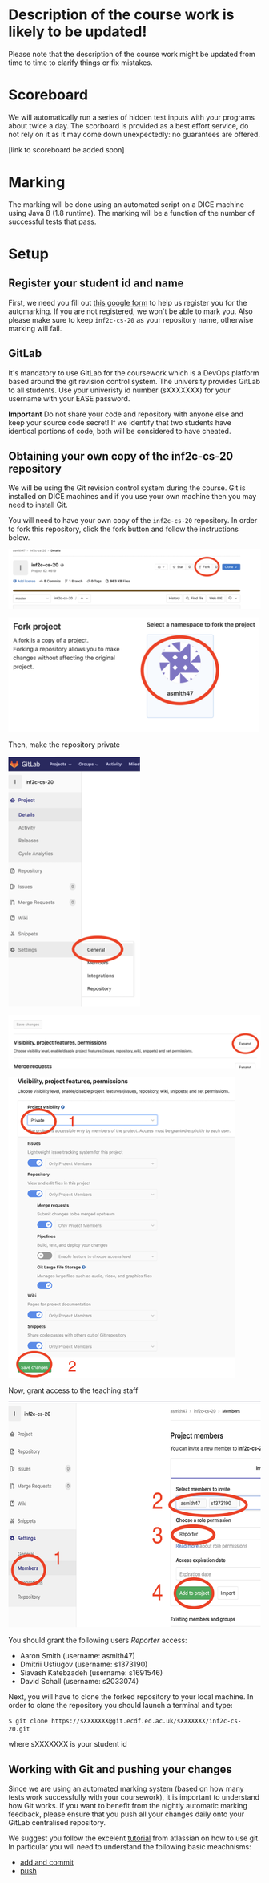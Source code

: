 # Description of the course work is likely to be updated! #

Please note that the description of the course work might be updated from time to time to clarify things or fix mistakes.

# Scoreboard #
We will automatically run a series of hidden test inputs with your programs about twice a day. The scorboard is provided as a best effort service, do not rely on it as it may come down unexpectedly: no guarantees are offered. 

[link to scoreboard be added soon]


# Marking #

The marking will be done using an automated script on a DICE machine using Java 8 (1.8 runtime). The marking will be a function of the number of successful tests that pass.


# Setup #

## Register your student id and name

First, we need you fill out [this google form](https://docs.google.com/forms/d/e/1FAIpQLSelKOz1yZZKaqFSd67Lq6i2KoHFGYd1BnyPWGGBue4ar4DylQ/viewform?usp=sf_link)
to help us register you for the automarking. If you are not registered, we won't be able to mark you. Also please make sure to keep `inf2c-cs-20` as your repository name, otherwise marking will fail.

## GitLab ##
It's mandatory to use GitLab for the coursework which is a DevOps platform based around the git revision control system. The university provides GitLab to all students. Use your univeristy id number (sXXXXXXX) for your username with your EASE password.

**Important** Do not share your code and repository with anyone else and keep your source code secret! If we identify that two students have identical portions of code, both will be considered to have cheated.


## Obtaining your own copy of the inf2c-cs-20 repository
We will be using the Git revision control system during the course. Git is installed on DICE machines and if you use your own machine then you may need to install Git.

You will need to have your own copy of the `inf2c-cs-20` repository. In order to fork this repository, click the fork button and follow the instructions below.



![Forking the inf2c-cs-20 repository](./figures/gl_fork1.png "Forking this repository.")

<img src="./figures/gl_fork2.png" width="500" />

Then, make the repository private

<img src="./figures/gl_private1.png" height="500" />

![Making repository private](./figures/gl_private2.png "Making repository private.")

<img src="./figures/gl_private3.png" height="600" />

Now, grant access to the teaching staff

<img src="./figures/gl_permissions1.png" height="450" />

You should grant the following users *Reporter* access:
  * Aaron Smith (username: asmith47)
  * Dmitrii Ustiugov (username: s1373190)  
  * Siavash Katebzadeh (username: s1691546)  
  * David Schall (username: s2033074)  

Next, you will have to clone the forked repository to your local machine. In order to clone the repository you should launch a terminal and type:

```
$ git clone https://sXXXXXXX@git.ecdf.ed.ac.uk/sXXXXXXX/inf2c-cs-20.git
```

where sXXXXXXX is your student id


## Working with Git and pushing your changes

Since we are using an automated marking system (based on how many tests work successfully with your coursework), it is important to understand how Git works. If you want to benefit from the nightly automatic marking feedback, please ensure that you push all your changes daily onto your GitLab centralised repository.

We suggest you follow the excelent [tutorial](https://www.atlassian.com/git/tutorials/what-is-version-control) from atlassian on how to use git. In particular you will need to understand the following basic meachnisms:

* [add and commit](https://www.atlassian.com/git/tutorials/saving-changes)
* [push](https://www.atlassian.com/git/tutorials/syncing/git-push)

